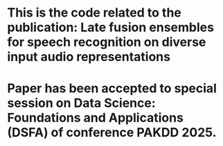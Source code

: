 # This is the code related to the publication: Late fusion ensembles for speech recognition on diverse input audio representations


# Paper has been accepted to special session on Data Science: Foundations and Applications (DSFA) of conference PAKDD 2025.

